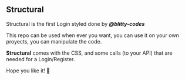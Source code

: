 ## Structural
Structural is the first Login styled done by **_@blitty-codes_**

This repo can be used when ever you want, you can use it on your own proyects, you can manipulate the code.

**Structural** comes with the CSS, and some calls (to your API) that are needed for a Login/Register.

Hope you like it! 💝
